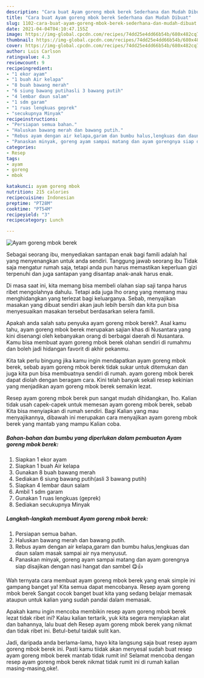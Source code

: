 ```yaml
---
description: "Cara buat Ayam goreng mbok berek Sederhana dan Mudah Dibuat"
title: "Cara buat Ayam goreng mbok berek Sederhana dan Mudah Dibuat"
slug: 1102-cara-buat-ayam-goreng-mbok-berek-sederhana-dan-mudah-dibuat
date: 2021-04-04T04:10:47.155Z
image: https://img-global.cpcdn.com/recipes/74dd25e4dd66b54b/680x482cq70/ayam-goreng-mbok-berek-foto-resep-utama.jpg
thumbnail: https://img-global.cpcdn.com/recipes/74dd25e4dd66b54b/680x482cq70/ayam-goreng-mbok-berek-foto-resep-utama.jpg
cover: https://img-global.cpcdn.com/recipes/74dd25e4dd66b54b/680x482cq70/ayam-goreng-mbok-berek-foto-resep-utama.jpg
author: Luis Carlson
ratingvalue: 4.3
reviewcount: 9
recipeingredient:
- "1 ekor ayam"
- "1 buah Air kelapa"
- "8 buah bawang merah"
- "6 siung bawang putihasli 3 bawang putih"
- "4 lembar daun salam"
- "1 sdm garam"
- "1 ruas lengkuas geprek"
- "secukupnya Minyak"
recipeinstructions:
- "Persiapan semua bahan."
- "Haluskan bawang merah dan bawang putih."
- "Rebus ayam dengan air kelapa,garam dan bumbu halus,lengkuas dan daun salam masak sampai air nya menyusut."
- "Panaskan minyak, goreng ayam sampai matang dan ayam gorengnya siap disajikan dengan nasi hangat dan sambel 😋👍"
categories:
- Resep
tags:
- ayam
- goreng
- mbok

katakunci: ayam goreng mbok 
nutrition: 215 calories
recipecuisine: Indonesian
preptime: "PT28M"
cooktime: "PT54M"
recipeyield: "3"
recipecategory: Lunch

---
```



![Ayam goreng mbok berek](https://img-global.cpcdn.com/recipes/74dd25e4dd66b54b/680x482cq70/ayam-goreng-mbok-berek-foto-resep-utama.jpg)

Sebagai seorang ibu, menyediakan santapan enak bagi famili adalah hal yang menyenangkan untuk anda sendiri. Tanggung jawab seorang ibu Tidak saja mengatur rumah saja, tetapi anda pun harus memastikan keperluan gizi terpenuhi dan juga santapan yang disantap anak-anak harus enak.

Di masa  saat ini, kita memang bisa membeli olahan siap saji tanpa harus ribet mengolahnya dahulu. Tetapi ada juga lho orang yang memang mau menghidangkan yang terlezat bagi keluarganya. Sebab, menyajikan masakan yang dibuat sendiri akan jauh lebih bersih dan kita pun bisa menyesuaikan masakan tersebut berdasarkan selera famili. 



Apakah anda salah satu penyuka ayam goreng mbok berek?. Asal kamu tahu, ayam goreng mbok berek merupakan sajian khas di Nusantara yang kini disenangi oleh kebanyakan orang di berbagai daerah di Nusantara. Kamu bisa membuat ayam goreng mbok berek olahan sendiri di rumahmu dan boleh jadi hidangan favorit di akhir pekanmu.

Kita tak perlu bingung jika kamu ingin mendapatkan ayam goreng mbok berek, sebab ayam goreng mbok berek tidak sukar untuk ditemukan dan juga kita pun bisa membuatnya sendiri di rumah. ayam goreng mbok berek dapat diolah dengan beragam cara. Kini telah banyak sekali resep kekinian yang menjadikan ayam goreng mbok berek semakin lezat.

Resep ayam goreng mbok berek pun sangat mudah dihidangkan, lho. Kalian tidak usah capek-capek untuk memesan ayam goreng mbok berek, sebab Kita bisa menyiapkan di rumah sendiri. Bagi Kalian yang mau menyajikannya, dibawah ini merupakan cara menyajikan ayam goreng mbok berek yang mantab yang mampu Kalian coba.

<!--inarticleads1-->

##### Bahan-bahan dan bumbu yang diperlukan dalam pembuatan Ayam goreng mbok berek:

1. Siapkan 1 ekor ayam
1. Siapkan 1 buah Air kelapa
1. Gunakan 8 buah bawang merah
1. Sediakan 6 siung bawang putih(asli 3 bawang putih)
1. Siapkan 4 lembar daun salam
1. Ambil 1 sdm garam
1. Gunakan 1 ruas lengkuas (geprek)
1. Sediakan secukupnya Minyak




<!--inarticleads2-->

##### Langkah-langkah membuat Ayam goreng mbok berek:

1. Persiapan semua bahan.
1. Haluskan bawang merah dan bawang putih.
1. Rebus ayam dengan air kelapa,garam dan bumbu halus,lengkuas dan daun salam masak sampai air nya menyusut.
1. Panaskan minyak, goreng ayam sampai matang dan ayam gorengnya siap disajikan dengan nasi hangat dan sambel 😋👍




Wah ternyata cara membuat ayam goreng mbok berek yang enak simple ini gampang banget ya! Kita semua dapat mencobanya. Resep ayam goreng mbok berek Sangat cocok banget buat kita yang sedang belajar memasak ataupun untuk kalian yang sudah pandai dalam memasak.

Apakah kamu ingin mencoba membikin resep ayam goreng mbok berek lezat tidak ribet ini? Kalau kalian tertarik, yuk kita segera menyiapkan alat dan bahannya, lalu buat deh Resep ayam goreng mbok berek yang nikmat dan tidak ribet ini. Betul-betul taidak sulit kan. 

Jadi, daripada anda berlama-lama, hayo kita langsung saja buat resep ayam goreng mbok berek ini. Pasti kamu tiidak akan menyesal sudah buat resep ayam goreng mbok berek mantab tidak rumit ini! Selamat mencoba dengan resep ayam goreng mbok berek nikmat tidak rumit ini di rumah kalian masing-masing,oke!.

